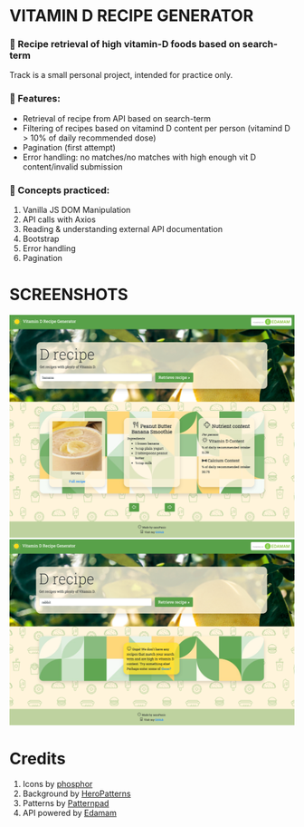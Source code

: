 # VITAMIN D RECIPE GENERATOR

### :leafy_green: Recipe retrieval of high vitamin-D foods based on search-term

Track is a small personal project, intended for practice only.

### :lemon: Features: 

* Retrieval of recipe from API based on search-term
* Filtering of recipes based on vitamind D content per person (vitamind D > 10% of daily recommended dose)
* Pagination (first attempt)
* Error handling: no matches/no matches with high enough vit D content/invalid submission


### :pizza: Concepts practiced: 

1. Vanilla JS DOM Manipulation
2. API calls with Axios
3. Reading & understanding external API documentation
4. Bootstrap
5. Error handling
6. Pagination

# SCREENSHOTS

![screenshot of match](./imgs/search.png)
![screenshot of no match](./imgs/no-match.png)

# Credits 

1. Icons by [phosphor](https://phosphoricons.com/)
2. Background by [HeroPatterns](https://www.heropatterns.com/)
3. Patterns by [Patternpad](https://patternpad.com/)
4. API powered by [Edamam](https://www.edamam.com/)